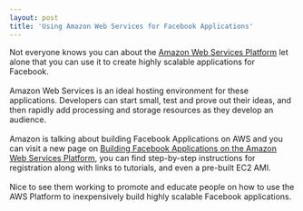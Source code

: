```yaml
---
layout: post
title: 'Using Amazon Web Services for Facebook Applications'
---
```

Not everyone knows you can about the <a href="http://www.amazon.com/gp/browse.html?node=3435361">Amazon Web Services Platform</a> let alone that you can use it to create highly scalable applications for Facebook.<br /><br />Amazon Web Services is an ideal hosting environment for these applications. Developers can start small, test and prove out their ideas, and then rapidly add processing and storage resources as they develop an audience.<br /><br />Amazon is talking about building Facebook Applications on AWS and you can visit a new page on <a href="http://www.amazon.com/gp/browse.html?node=391557011">Building Facebook Applications on the Amazon Web Services Platform</a>, you can find step-by-step instructions for registration along with links to tutorials, and even a pre-built EC2 AMI.<br /><br />Nice to see them working to promote and educate people on how to use the AWS Platform to inexpensively build highly scalable Facebook applications.